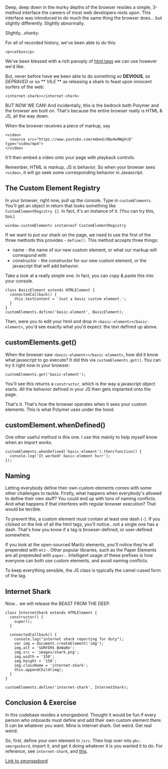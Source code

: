 Deep, deep down in the murky depths of the browser resides a simple, 3-method interface the careers of most web developers rests upon. This interface was introduced to do much the same thing the browser does... but slightly differently. Slightly abnormally.

Slightly...*sharky*.

For all of recorded history, we've been able to do this:

```
<p>catbus</p>
```

We've been blessed with a rich panoply of [html tags](https://developer.mozilla.org/en-US/docs/Web/HTML/Element) we can use however we'd like.

But, never before have we been able to do something so **DEVIOUS**, so *DEPRAVED* or so ** *VILE* ** as releasing a shark to feast upon innocent surfers of the web:

```
<internet-shark></internet-shark>
```

BUT NOW WE CAN! And incidentally, this is the bedrock both Polymer and the browser are built on. That's because the entire browser really is HTML & JS, all the way down.

When the browser receives a piece of markup, say

```
<video>
  <source src="https://www.youtube.com/embed/dQw4w9WgXcQ" type="video/mp4">
</video>
```

It'll then embed a video onto your page with playback controls.

Remember, HTML is markup, JS is behavior. So when your browser sees `<video>`, it will go seek some corresponding behavior in Javascript.

## The Custom Element Registry

In your browser, right now, pull up the console. Type in `customElements.` You'll get an object in return that looks something like `CustomElementRegistry {}`. In fact, it's an instance of it. (You can try this, too.)

`window.customElements instanceof CustomElementRegistry`

If we want to put our shark on the page, we need to use the first of the three methods this provides - `define()`. This method accepts three things:

* name - the name of our new custom element, or what our markup will correspond with
* constructor - the constructor for our new custom element, or the javascript that will add behavior.

Take a look at a really simple one. In fact, you can copy & paste this into your console.

```
class BasicElement extends HTMLElement {
  connectedCallback() {
    this.textContent = 'Just a basic custom element.';
  }
}
customElements.define('basic-element', BasicElement);
```

Then, were you to edit your html and drop in `<basic-element></basic-element>`, you'd see exactly what you'd expect: the text defined up above.

## customElements.get()

When the browser saw `<basic-element></basic-element>`, how did it know what javascript to go execute? It did this via `customElements.get()`. You can try it right now in your browser:

`customElements.get('basic-element');`

You'll see this returns a `constructor`, which is the way a javascript object starts. All the behavior defined in your JS then gets implanted onto the page.

That's it. That's how the browser operates when it sees your custom elements. This is what Polymer uses under the hood.

## customElement.whenDefined()

One other useful method is this one. I use this mainly to help myself know when an import works.

```
customElements.whenDefined('basic-element').then(function() {
  console.log('It worked! basic-element hurr');
});
```

## Naming

Letting everybody define their own custom elements comes with some other challenges to tackle. Firstly, what happens when everybody's allowed to define their own stuff? You could end up with tons of naming conflicts. And what happens if that interferes with regular browser execution? That would be terrible.

To prevent this, a custom element *must* contain at least one dash (`-`). If you clicked on the link of all the html tags, you'll notice...not a single one has a dash. That's how you know if a tag is browser-defined, or user-defined somewhere.

If you look at the open-sourced Maritz elements, you'll notice they're all prepended with `mtz-`. Other popular libraries, such as the Paper Elements are all prepended with `paper-`. Intelligent usage of these prefixes is how everyone can both use custom elements, and avoid naming conflicts.

To keep everything sensible, the JS class is typically the camel-cased form of the tag.

## Internet Shark

Now... we will release the BEAST FROM THE DEEP.

```
class InternetShark extends HTMLElement {
  constructor() {
    super();
  }

  connectedCallback() {
    console.log("internet shark reporting for duty");
    var img = document.createElement('img');
    img.alt = 'SURFERS BeWaRe';
    img.src = 'images/shark.png';
    img.width = '150';
    img.height = '150';
    img.className = 'internet-shark';
    this.appendChild(img);
  }
}

customElements.define('internet-shark', InternetShark);
```

## Conclusion & Exercise

In this codebase resides a smorgasbord. Thought it would be fun if every person who onboards must define and add their own custom element there. It can be whatever you want. Mine is internet shark. Get weird. Get real weird.

So, first, define your own element in `/src`. Then hop over into `pkc-smorgasbord`, import it, and get it doing whatever it is you wanted it to do. For reference, see `internet-shark`, and [this](https://developer.mozilla.org/en-US/docs/Web/Web_Components/Custom_Elements).

[Link to smorgasbord](/smorgasbord)
